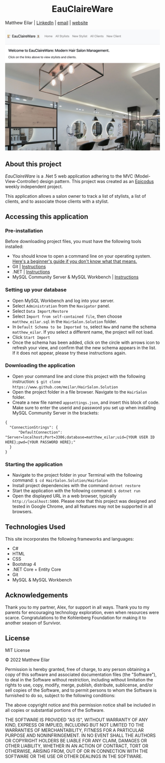 <h1 align="center">EauClaireWare</h1>

Matthew Eilar | [LinkedIn](https://www.linkedin.com/in/eilar-503/) | [email](mailto:<meilar@gmail.com>) | [website](https://www.mattheweilar.com)

![Screenshot of webapp](/project_screenshot.jpg)
## About this project
*EauClaireWare* is a .Net 5 web application adhering to the MVC (Model-View-Controller) design pattern. This project was created as an [Epicodus](https://www.epicodus.com) weekly independent project. 

This application allows a salon owner to track a list of stylists, a list of clients, and to associate those clients with a stylist. 

## Accessing this application

### Pre-installation

Before downloading project files, you must have the following tools installed:

- You should know to open a command line on your operating system. [Here's a beginner's guide if you don't know what that means.](https://www.learnenough.com/command-line-tutorial)
- Git | [Instructions](https://github.com/git-guides/install-git)
- .NET | [Instructions](https://dotnet.microsoft.com/en-us/learn/dotnet/hello-world-tutorial/intro)
- MySQL Community Server & MySQL Workbench | [Instructions](https://www.learnhowtoprogram.com/c-and-net/getting-started-with-c/installing-and-configuring-mysql)


### Setting up your database

- Open MySQL Workbench and log into your server. 
- Select `Administration` from the `Navigator` panel.
- Select `Data Import/Restore`
- Select `Import from self-contained file`, then choose `matthew_eilar.sql` in the `HairSalon.Solution` folder.
- In `Default Schema to be Imported to`, select `New` and name the schema `matthew_eilar`. If you select a different name, the project will not load.
- Click `Start Import`
- Once the schema has been added, click on the circle with arrows icon to refresh your view, and confirm that the new schema appears in the list. If it does not appear, please try these instructions again.   

### Downloading the application

- Open your command line and clone this project with the following instruction: `$ git clone https://www.github.com/meilar/HairSalon.Solution`
- Open the project folder in a file browser. Navigate to the `HairSalon` folder.
- Create a new file named `appsettings.json`, and insert this block of code. Make sure to enter the userid and password you set up when installing MySQL Community Server in the brackets:
```
{
  "ConnectionStrings": {
      "DefaultConnection": "Server=localhost;Port=3306;database=matthew_eilar;uid={YOUR USER ID HERE};pwd={YOUR PASSWORD HERE};"
  }
}
```

### Starting the application

- Navigate to the project folder in your Terminal with the following command: `$ cd HairSalon.Solution/HairSalon`
- Install project dependencies with the command `dotnet restore`
- Start the application with the following command: `$ dotnet run`
- Open the displayed URL in a web browser, typically `http://localhost:5000`. Please note that this project was designed and tested in Google Chrome, and all features may not be supported in all browsers.

## Technologies Used

This site incorporates the following frameworks and languages:

- C#
- HTML
- CSS
- Bootstrap 4
- .NET Core + Entity Core
- Git
- MySQL & MySQL Workbench

## Acknowledgements

Thank you to my partner, Alex, for support in all ways. Thank you to my parents for encouraging technology exploration, even when resources were scarce. Congratulations to the Kohlenberg Foundation for making it to another season of Survivor.

## License 

MIT License

© 2022 Matthew Eilar

Permission is hereby granted, free of charge, to any person obtaining a copy
of this software and associated documentation files (the "Software"), to deal
in the Software without restriction, including without limitation the rights
to use, copy, modify, merge, publish, distribute, sublicense, and/or sell
copies of the Software, and to permit persons to whom the Software is
furnished to do so, subject to the following conditions:

The above copyright notice and this permission notice shall be included in all
copies or substantial portions of the Software.

THE SOFTWARE IS PROVIDED "AS IS", WITHOUT WARRANTY OF ANY KIND, EXPRESS OR
IMPLIED, INCLUDING BUT NOT LIMITED TO THE WARRANTIES OF MERCHANTABILITY,
FITNESS FOR A PARTICULAR PURPOSE AND NONINFRINGEMENT. IN NO EVENT SHALL THE
AUTHORS OR COPYRIGHT HOLDERS BE LIABLE FOR ANY CLAIM, DAMAGES OR OTHER
LIABILITY, WHETHER IN AN ACTION OF CONTRACT, TORT OR OTHERWISE, ARISING FROM,
OUT OF OR IN CONNECTION WITH THE SOFTWARE OR THE USE OR OTHER DEALINGS IN THE
SOFTWARE.
